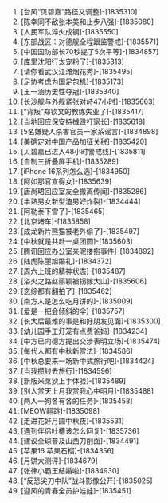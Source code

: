 
1. [台风“贝碧嘉”路径又调整]-[1835310]
1. [陈幸同不敌张本美和止步八强]-[1835080]
1. [人民军队淬火成钢]-[1835550]
1. [东部战区：对德舰全程跟监警戒]-[1835571]
1. [中国国防部长70秒提了5次平等]-[1834857]
1. [库里沈阳行太宠粉了]-[1835313]
1. [请你看武汉江滩烟花秀]-[1835495]
1. [足协考虑为国足包机]-[1835173]
1. [王一涵历史性夺冠]-[1835340]
1. [长沙舰与外舰紧张对峙47小时]-[1835663]
1. [“背叛”郑钦文的教练失业了]-[1835417]
1. [当地回应保安持械殴打家长]-[1835618]
1. [5名嫌疑人杀害官员一家系谣言]-[1834898]
1. [美确定对中国产品加征关税]-[1835420]
1. [贝碧嘉已进入48小时警戒线]-[1835811]
1. [自制三折叠屏手机]-[1835289]
1. [iPhone 16系列怎么选]-[1834950]
1. [阿如那官宣得女]-[1835639]
1. [唐尚珺回应室友全搬离传闻]-[1835286]
1. [半熟男女新型渣男好炸裂]-[1834444]
1. [阿勒泰下雪了]-[1835465]
1. [北京堵车]-[1835858]
1. [成龙新片熊猫被老外偷了]-[1835497]
1. [中秋就是共赴一桌团圆]-[1835603]
1. [腾讯回应办公室亲昵搂抱事件]-[1834892]
1. [陆虎陈曌旭婚礼]-[1834372]
1. [周六上班的精神状态]-[1835487]
1. [浴火之路赵丽颖被拐嫁大山]-[1835606]
1. [恋综都有翻拍了]-[1835462]
1. [南方人是怎么吃月饼的]-[1835009]
1. [爱是一把会倾斜的伞]-[1835757]
1. [长大后最难的事是和好朋友见面]-[1835300]
1. [幼儿园手工灯笼有点费爸妈]-[1834234]
1. [中方已向德方提出交涉表明立场]-[1835474]
1. [每代人都有中秋新赏法]-[1834586]
1. [中秋总要来一场新中式旅行吧]-[1834424]
1. [当我攒钱去旅行]-[1834596]
1. [新版米莱狄上手体验]-[1835489]
1. [别人赏天上月我赏我心中明月]-[1835488]
1. [两人一狗各有各的任务]-[1835458]
1. [MEOW翻跳]-[1835098]
1. [走进花好月圆中秋夜]-[1835531]
1. [遇到伴侣吐槽该怎么回复]-[1835736]
1. [建议全球普及山西刀削面]-[1834491]
1. [苹果16 苹果石榴]-[1834356]
1. [月饼大测评]-[1834679]
1. [张律小霸王结婚啦]-[1834930]
1. [“反恐尖刀中队”战斗影像公开]-[1835025]
1. [迎风的青春全员护娃娃]-[1835451]